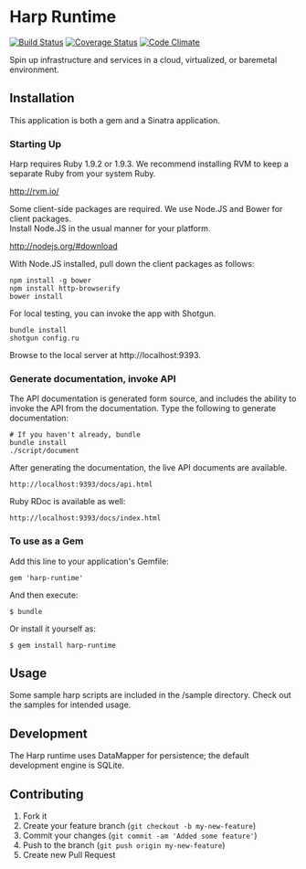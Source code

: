 # Harp Runtime

<!--- [![Gem Version](https://badge.fury.io/rb/harp-runtime.png)][gem] -->
[![Build Status](https://secure.travis-ci.org/TranscendComputing/harp-runtime.png?branch=master)][travis]
[![Coverage Status](https://coveralls.io/repos/TranscendComputing/harp-runtime/badge.png?branch=master)][coveralls]
[![Code Climate](https://codeclimate.com/github/TranscendComputing/harp-runtime.png)][codeclimate]
<!---[![Dependency Status](https://gemnasium.com/TranscendComputing/harp-runtime.png?travis)][gemnasium] -->

<!--- [gem]: https://rubygems.org/gems/harp-runtime -->
[travis]: http://travis-ci.org/TranscendComputing/harp-runtime
[coveralls]: https://coveralls.io/r/TranscendComputing/harp-runtime
[codeclimate]: https://codeclimate.com/github/TranscendComputing/harp-runtime
<!--- [gemnasium]: https://gemnasium.com/TranscendComputing/harp-runtime -->

Spin up infrastructure and services in a cloud, virtualized, or baremetal
environment.

## Installation

This application is both a gem and a Sinatra application.

### Starting Up

Harp requires Ruby 1.9.2 or 1.9.3.  We recommend installing RVM to keep a separate Ruby from your system Ruby.

  http://rvm.io/

Some client-side packages are required.  We use Node.JS and Bower for client packages.  
Install Node.JS in the usual manner for your platform.

  http://nodejs.org/#download

With Node.JS installed, pull down the client packages as follows:

```
npm install -g bower
npm install http-browserify
bower install
```

For local testing, you can invoke the app with Shotgun.

```
bundle install
shotgun config.ru
```

Browse to the local server at http://localhost:9393.

### Generate documentation, invoke API

The API documentation is generated form source, and includes the ability to 
invoke the API from the documentation.  Type the following to generate documentation:

    # If you haven't already, bundle
    bundle install
    ./script/document

After generating the documentation, the live API documents are available.

    http://localhost:9393/docs/api.html
    
Ruby RDoc is available as well:

    http://localhost:9393/docs/index.html

### To use as a Gem

Add this line to your application's Gemfile:

    gem 'harp-runtime'

And then execute:

    $ bundle

Or install it yourself as:

    $ gem install harp-runtime

## Usage

Some sample harp scripts are included in the /sample directory.  Check out the
samples for intended usage.

## Development

The Harp runtime uses DataMapper for persistence; the default development engine is SQLite.

## Contributing

1. Fork it
2. Create your feature branch (`git checkout -b my-new-feature`)
3. Commit your changes (`git commit -am 'Added some feature'`)
4. Push to the branch (`git push origin my-new-feature`)
5. Create new Pull Request
